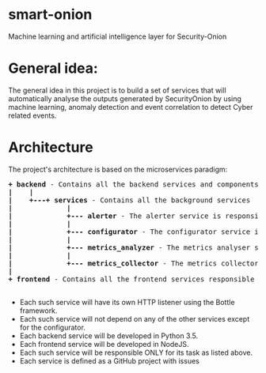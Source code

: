 # smart-onion
Machine learning and artificial intelligence layer for Security-Onion

# General idea:
The general idea in this project is to build a set of services that will automatically analyse the outputs 
generated by SecurityOnion by using machine learning, anomaly detection and event correlation to detect Cyber
related events. 


# Architecture
The project's architecture is based on the microservices paradigm: <br />
<pre>
<b>+ backend</b> - Contains all the backend services and components
<b>|    |</b>
<b>|    +---+ services</b> - Contains all the background services
<b>|</b>             <b>|</b>
<b>|             +--- alerter</b> - The alerter service is responsible for filtering alerts and aggregating alerts and anomalies into Cyber events
<b>|</b>             <b>|</b>
<b>|             +--- configurator</b> - The configurator service is responsible of allowing the various services to get and set their config as well as configuring the scheduler of the system (Zabbix)
<b>|</b>             <b>|</b>
<b>|             +--- metrics_analyzer</b> - The metrics analyser service should use ML, deep learning, NLP as well as biologically constrained machine learning (nupic) and statistical algorithms to detect anomalies or indications of unexpected behaviour (either human or network or other) and return the probability for an anomaly in a given metric 
<b>|</b>             <b>|</b>
<b>|             +--- metrics_collector</b> - The metrics collector (a.k.a sampler) service is responsible for querying the raw data (from Security Onion's elasticsearch cluster and from helper DB instances if needed) and create metrics and also allow usage of threshold based alerts
<b>|</b>  
<b>+ frontend</b> - Contains all the frontend services responsible for the UX <br />
</pre>

+ Each such service will have its own HTTP listener using the Bottle framework.
+ Each such service will not depend on any of the other services except for the configurator.
+ Each backend service will be developed in Python 3.5.
+ Each frontend service will be developed in NodeJS.
+ Each such service will be responsible ONLY for its task as listed above. 
+ Each service is defined as a GitHub project with issues 
